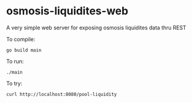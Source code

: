 # osmosis-liquidites-web

A very simple web server for exposing osmosis liquidites data thru REST

To compile:
```
go build main
```

To run:
```
./main
```

To try:
```
curl http://localhost:8080/pool-liquidity
```

